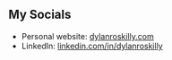 ## My Socials
- Personal website: [dylanroskilly.com](https://dylanroskilly.com)
- LinkedIn: [linkedin.com/in/dylanroskilly](https://www.linkedin.com/in/dylanroskilly/)
